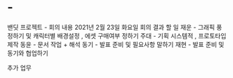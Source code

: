 # -
밴딧 프로젝트 - 회의 내용
2021년 2월 23일 화요일 회의 결과 할 일
재운 - 그래픽 풍 정하기 및 캐릭터별 배경설정 , 에셋 구매여부 정하기
주대 - 기획 시스템적 , 프로토타입 제작
동윤 - 문서 작업 + 해석
동기 - 발표 준비 및 필요사항 말하기
재현 - 발표 준비 및 동기와 협업하기

추가 업무 

